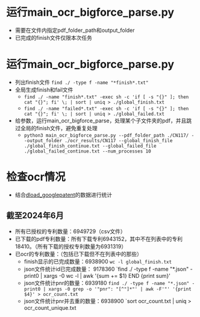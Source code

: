 # 运行main_ocr_bigforce_parse.py
- 需要在文件内指定pdf_folder_path和output_folder
- 已完成的finish文件仅限本次任务


# 运行main_ocr_bigforce_parse.py
- 列出finish文件 `find ./ -type f -name "*finish*.txt"`
- 全局生成finish和fail文件
  - `find ./ -name "finish*.txt" -exec sh -c 'if [ -s "{}" ]; then cat "{}"; fi' \; | sort | uniq > ./global_finish.txt`
  - `find ./ -name "failed*.txt" -exec sh -c 'if [ -s "{}" ]; then cat "{}"; fi' \; | sort | uniq > ./global_failed.txt`
- 给参数，运行main_ocr_bigforce_parse，处理某个子文件夹的pdf，并且跳过全局的finish文件，避免重复处理
  - `python3 main_ocr_bigforce_parse.py --pdf_folder_path ./CN117/ --output_folder ./ocr_results/CN117 --global_finish_file ./global_finish_continue.txt --global_failed_file ./global_failed_continue.txt --num_processes 10`


# 检查ocr情况

- 结合[dload_googlepatent](https://github.com/JiLisx/dload_googlepatent)的数据进行统计

## 截至2024年6月
- 所有已授权的专利数量：6949729（csv文件）
- 已下载的pdf专利数量：所有下载专利6943152，其中不在列表中的专利18410。（所有下载的授权专利数量为6931319）
- 已ocr的专利数量：（包括已下载但不在列表中的那些）
  - finish显示的已完成数量：6938900 `wc -l global_finish.txt`
  - json文件统计id已完成数量： 9178360 `find ./ -type f -name "*.json" -print0 | xargs -0 wc -l | awk '{sum += $1} END {print sum}'
  - json文件统计pnr的数量：6939180 `find ./ -type f -name "*.json" -print0 | xargs -0 grep -o '"pnr": "[^"]*"' | awk -F'"' '{print $4}' > ocr_count.txt`
  - json文件统计pnr并去重的数量：6938900 `sort ocr_count.txt | uniq > ocr_count_unique.txt
